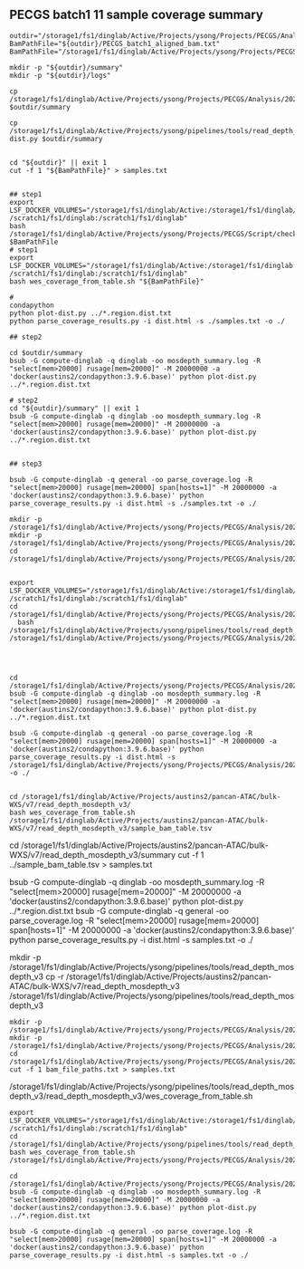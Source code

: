 ## PECGS batch1 11 sample coverage summary

```
outdir="/storage1/fs1/dinglab/Active/Projects/ysong/Projects/PECGS/Analysis/2023_06_read_depth_batch1"
BamPathFile="${outdir}/PECGS_batch1_aligned_bam.txt"
BamPathFile="/storage1/fs1/dinglab/Active/Projects/ysong/Projects/PECGS/Analysis/2023_06_read_depth_batch1/PECGS_batch1_mgi_aligned_bam.txt"

mkdir -p "${outdir}/summary"
mkdir -p "${outdir}/logs"

cp /storage1/fs1/dinglab/Active/Projects/ysong/Projects/PECGS/Analysis/2023_04_read_depth_PON_MMRF/summary/parse_coverage_results.py $outdir/summary

cp /storage1/fs1/dinglab/Active/Projects/ysong/pipelines/tools/read_depth_mosdepth_v3/read_depth_mosdepth_v3/summary/plot-dist.py $outdir/summary


cd "${outdir}" || exit 1
cut -f 1 "${BamPathFile}" > samples.txt


## step1
export LSF_DOCKER_VOLUMES="/storage1/fs1/dinglab/Active:/storage1/fs1/dinglab/Active /scratch1/fs1/dinglab:/scratch1/fs1/dinglab"
bash /storage1/fs1/dinglab/Active/Projects/ysong/Projects/PECGS/Script/check_bam_coverage/src/1.wes_coverage_from_table.sh $BamPathFile 
# step1
export LSF_DOCKER_VOLUMES="/storage1/fs1/dinglab/Active:/storage1/fs1/dinglab /scratch1/fs1/dinglab:/scratch1/fs1/dinglab"
bash wes_coverage_from_table.sh "${BamPathFile}"

#
condapython
python plot-dist.py ../*.region.dist.txt
python parse_coverage_results.py -i dist.html -s ./samples.txt -o ./

## step2

cd $outdir/summary
bsub -G compute-dinglab -q dinglab -oo mosdepth_summary.log -R "select[mem>20000] rusage[mem=20000]" -M 20000000 -a 'docker(austins2/condapython:3.9.6.base)' python plot-dist.py ../*.region.dist.txt

# step2
cd "${outdir}/summary" || exit 1
bsub -G compute-dinglab -q dinglab -oo mosdepth_summary.log -R "select[mem>20000] rusage[mem=20000]" -M 20000000 -a 'docker(austins2/condapython:3.9.6.base)' python plot-dist.py ../*.region.dist.txt


## step3

bsub -G compute-dinglab -q general -oo parse_coverage.log -R "select[mem>20000] rusage[mem=20000] span[hosts=1]" -M 20000000 -a 'docker(austins2/condapython:3.9.6.base)' python parse_coverage_results.py -i dist.html -s ./samples.txt -o ./

```

```
mkdir -p /storage1/fs1/dinglab/Active/Projects/ysong/Projects/PECGS/Analysis/2023_06_read_depth_batch1/summary
mkdir -p /storage1/fs1/dinglab/Active/Projects/ysong/Projects/PECGS/Analysis/2023_06_read_depth_batch1/logs
cd /storage1/fs1/dinglab/Active/Projects/ysong/Projects/PECGS/Analysis/2023_06_read_depth_batch1


export LSF_DOCKER_VOLUMES="/storage1/fs1/dinglab/Active:/storage1/fs1/dinglab/Active /scratch1/fs1/dinglab:/scratch1/fs1/dinglab"
cd /storage1/fs1/dinglab/Active/Projects/ysong/Projects/PECGS/Analysis/2023_06_read_depth_batch1
  bash /storage1/fs1/dinglab/Active/Projects/ysong/pipelines/tools/read_depth_mosdepth_v3/read_depth_mosdepth_v3/wes_coverage_from_table.sh /storage1/fs1/dinglab/Active/Projects/ysong/Projects/PECGS/Analysis/2023_06_read_depth_batch1/PECGS_batch1_aligned_bam.txt




cd /storage1/fs1/dinglab/Active/Projects/ysong/Projects/PECGS/Analysis/2023_06_read_depth_batch1/summary
bsub -G compute-dinglab -q dinglab -oo mosdepth_summary.log -R "select[mem>20000] rusage[mem=20000]" -M 20000000 -a 'docker(austins2/condapython:3.9.6.base)' python plot-dist.py ../*.region.dist.txt

bsub -G compute-dinglab -q general -oo parse_coverage.log -R "select[mem>20000] rusage[mem=20000] span[hosts=1]" -M 20000000 -a 'docker(austins2/condapython:3.9.6.base)' python parse_coverage_results.py -i dist.html -s /storage1/fs1/dinglab/Active/Projects/ysong/Projects/PECGS/Analysis/2023_06_read_depth_batch1/PECGS_batch1_aligned_bam.txt -o ./


```
 
 
 
```
cd /storage1/fs1/dinglab/Active/Projects/austins2/pancan-ATAC/bulk-WXS/v7/read_depth_mosdepth_v3/
bash wes_coverage_from_table.sh /storage1/fs1/dinglab/Active/Projects/austins2/pancan-ATAC/bulk-WXS/v7/read_depth_mosdepth_v3/sample_bam_table.tsv
```

cd /storage1/fs1/dinglab/Active/Projects/austins2/pancan-ATAC/bulk-WXS/v7/read_depth_mosdepth_v3/summary
cut -f 1 ../sample_bam_table.tsv > samples.txt

bsub -G compute-dinglab -q dinglab -oo mosdepth_summary.log -R "select[mem>20000] rusage[mem=20000]" -M 20000000 -a 'docker(austins2/condapython:3.9.6.base)' python plot-dist.py ../*.region.dist.txt
bsub -G compute-dinglab -q general -oo parse_coverage.log -R "select[mem>20000] rusage[mem=20000] span[hosts=1]" -M 20000000 -a 'docker(austins2/condapython:3.9.6.base)' python parse_coverage_results.py -i dist.html -s samples.txt -o ./

mkdir -p /storage1/fs1/dinglab/Active/Projects/ysong/pipelines/tools/read_depth_mosdepth_v3
cp -r /storage1/fs1/dinglab/Active/Projects/austins2/pancan-ATAC/bulk-WXS/v7/read_depth_mosdepth_v3 /storage1/fs1/dinglab/Active/Projects/ysong/pipelines/tools/read_depth_mosdepth_v3

```
mkdir -p /storage1/fs1/dinglab/Active/Projects/ysong/Projects/PECGS/Analysis/2023_04_read_depth/summary
mkdir -p /storage1/fs1/dinglab/Active/Projects/ysong/Projects/PECGS/Analysis/2023_04_read_depth/logs
cd /storage1/fs1/dinglab/Active/Projects/ysong/Projects/PECGS/Analysis/2023_04_read_depth/
cut -f 1 bam_file_paths.txt > samples.txt
```

/storage1/fs1/dinglab/Active/Projects/ysong/pipelines/tools/read_depth_mosdepth_v3/read_depth_mosdepth_v3/wes_coverage_from_table.sh

```
export LSF_DOCKER_VOLUMES="/storage1/fs1/dinglab/Active:/storage1/fs1/dinglab/Active /scratch1/fs1/dinglab:/scratch1/fs1/dinglab"
cd /storage1/fs1/dinglab/Active/Projects/ysong/pipelines/tools/read_depth_mosdepth_v3/read_depth_mosdepth_v3/
bash wes_coverage_from_table.sh /storage1/fs1/dinglab/Active/Projects/ysong/Projects/PECGS/Analysis/2023_04_read_depth/bam_file_paths.txt
```

```
cd /storage1/fs1/dinglab/Active/Projects/ysong/Projects/PECGS/Analysis/2023_04_read_depth/summary
bsub -G compute-dinglab -q dinglab -oo mosdepth_summary.log -R "select[mem>20000] rusage[mem=20000]" -M 20000000 -a 'docker(austins2/condapython:3.9.6.base)' python plot-dist.py ../*.region.dist.txt

bsub -G compute-dinglab -q general -oo parse_coverage.log -R "select[mem>20000] rusage[mem=20000] span[hosts=1]" -M 20000000 -a 'docker(austins2/condapython:3.9.6.base)' python parse_coverage_results.py -i dist.html -s samples.txt -o ./


```
